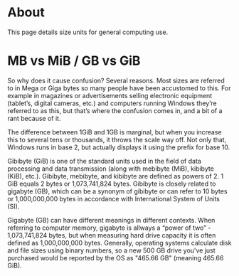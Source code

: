 # About

This page details size units for general computing use.

# MB vs MiB / GB vs GiB

So why does it cause confusion? Several reasons. Most sizes are referred to in Mega or Giga bytes so many people have been accustomed to this. For example in magazines or advertisements selling electronic equipment (tablet’s, digital cameras, etc.) and computers running Windows they’re referred to as this, but that’s where the confusion comes in, and a bit of a rant because of it.

The difference between 1GiB and 1GB is marginal, but when you increase this to several tens or thousands, it throws the scale way off. Not only that, Windows runs in base 2, but actually displays it using the prefix for base 10.

Gibibyte (GiB) is one of the standard units used in the field of data processing and data transmission (along with mebibyte (MiB), kibibyte (KiB), etc.). Gibibyte, mebibyte, and kibibyte are defined as powers of 2. 1 GiB equals 2 bytes or 1,073,741,824 bytes. Gibibyte is closely related to gigabyte (GB), which can be a synonym of gibibyte or can refer to 10 bytes or 1,000,000,000 bytes in accordance with International System of Units (SI).

Gigabyte (GB) can have different meanings in different contexts. When referring to computer memory, gigabyte is allways a “power of two” - 1,073,741,824 bytes, but when measuring hard drive capacity it is often defined as 1,000,000,000 bytes. Generally, operating systems calculate disk and file sizes using binary numbers, so a new 500 GB drive you've just purchased would be reported by the OS as "465.66 GB" (meaning 465.66 GiB).
